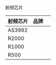 射频芯片 

| 射频芯片 | 品牌 |  |
| -- | -- | -- |
| AS3992 | | | 
| R2000 | | |
| R1000 | | |
| R500 | | |



